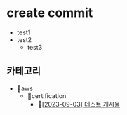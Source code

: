 # create commit
- test1
- test2
  - test3
## 카테고리
- 📂aws
  - 📂certification
    - 📄[[2023-09-03] 테스트 게시물](https://github.com/kimbongjune/test-ssss/blob/main/aws%2Fcertification%2F2023-09-03_%ED%85%8C%EC%8A%A4%ED%8A%B8%20%EA%B2%8C%EC%8B%9C%EB%AC%BC.md)
